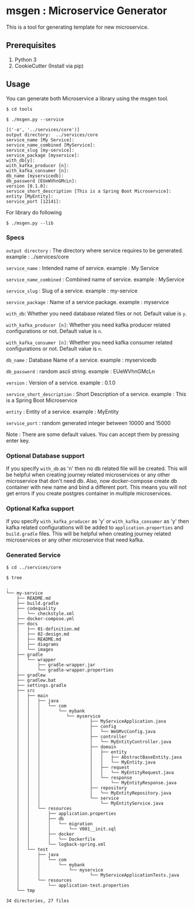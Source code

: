 # msgen : Microservice Generator

This is a tool for generating template for new microservice.


## Prerequisites

1. Python 3
2. CookieCutter (Install via pip)

## Usage

You can generate both Microservice a library using the msgen tool.

```shell
$ cd tools

$ ./msgen.py --service

[('-o', '../services/core')]
output directory:  ../services/core
service_name [My Service]:
service_name_combined [MyService]: 
service_slug [my-service]: 
service_package [myservice]: 
with_db[y]:
with_kafka_producer [n]: 
with_kafka_consumer [n]: 
db_name [myservicedb]: 
db_password [EUeWVhnGMcLn]: 
version [0.1.0]: 
service_short_description [This is a Spring Boot Microservice]: 
entity [MyEntity]:
service_port [12141]:
```

For library do following

```
$ ./msgen.py --lib
```
### Specs

`output directory` : The directory where service requires to be generated. example : ../services/core

`service_name` : Intended name of service. example : My Service

`service_name_combined` : Combined name of service.  example : MyService

`service_slug` : Slug of a service. example : my-service

`service_package` : Name of a service package. example : myservice

`with_db`: Whether you need database related files or not. Default value is `y`.

`with_kafka_producer [n]`: Whether you need kafka producer related configurations or not. Default value is `n`.

`with_kafka_consumer [n]`: Whether you need kafka consumer related configurations or not. Default value is `n`.

`db_name` : Database Name of a service. example : myservicedb

`db_password` : random ascii string. example : EUeWVhnGMcLn 

`version` : Version of a service. example : 0.1.0

`service_short_description` : Short Description of a service. example : This is a Spring Boot Microservice

`entity` : Entity of a service. example : MyEntity

`service_port` : random generated integer between 10000 and 15000


Note : There are some default values. You can accept them by pressing enter key.

### Optional Database support

If you specify `with_db`  as 'n' then no db related file will be created. This will be helpful when creating journey related microservices or any other microservice that don't need db. Also, now docker-compose create db container with new name and bind a different port. This means you will not get errors if you create postgres container in multiple microservices.

### Optional Kafka support

If you specify `with_kafka_producer`  as 'y' or `with_kafka_consumer` as 'y' then kafka related configurations will be added to `application.properties` and `build.gradle` files.
This will be helpful when creating journey related microservices or any other microservice that need kafka. 


### Generated Service

```shell
$ cd ../services/core

$ tree

.
└── my-service
    ├── README.md
    ├── build.gradle
    ├── codequality
    │   └── checkstyle.xml
    ├── docker-compose.yml
    ├── docs
    │   ├── 01-definition.md
    │   ├── 02-design.md
    │   ├── README.md
    │   ├── diagrams
    │   └── images
    ├── gradle
    │   └── wrapper
    │       ├── gradle-wrapper.jar
    │       └── gradle-wrapper.properties
    ├── gradlew
    ├── gradlew.bat
    ├── settings.gradle
    ├── src
    │   ├── main
    │   │   ├── java
    │   │   │   └── com
    │   │   │       └── mybank
    │   │   │          └── myservice
    │   │   │                   ├── MyServiceApplication.java
    │   │   │                   ├── config
    │   │   │                   │   └── WebMvcConfig.java
    │   │   │                   ├── controller
    │   │   │                   │   └── MyEntityController.java
    │   │   │                   ├── domain
    │   │   │                   │   ├── entity
    │   │   │                   │   │   ├── AbstractBaseEntity.java
    │   │   │                   │   │   └── MyEntity.java
    │   │   │                   │   ├── request
    │   │   │                   │   │   └── MyEntityRequest.java
    │   │   │                   │   └── response
    │   │   │                   │       └── MyEntityResponse.java
    │   │   │                   ├── repository
    │   │   │                   │   └── MyEntityRepository.java
    │   │   │                   └── service
    │   │   │                       └── MyEntityService.java
    │   │   └── resources
    │   │       ├── application.properties
    │   │       ├── db
    │   │       │   └── migration
    │   │       │       └── V001__init.sql
    │   │       ├── docker
    │   │       │   └── Dockerfile
    │   │       └── logback-spring.xml
    │   └── test
    │       ├── java
    │       │   └── com
    │       │       └── mybank
    │       │           └── myservice
    │       │                   └── MyServiceApplicationTests.java
    │       └── resources
    │           └── application-test.properties
    └── tmp

34 directories, 27 files

```

